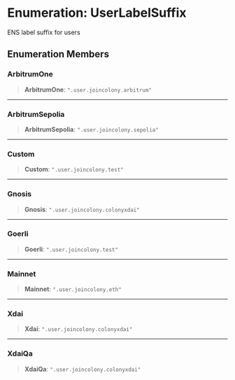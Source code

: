 # Enumeration: UserLabelSuffix

ENS label suffix for users

## Enumeration Members

### ArbitrumOne

> **ArbitrumOne**: `".user.joincolony.arbitrum"`

***

### ArbitrumSepolia

> **ArbitrumSepolia**: `".user.joincolony.sepolia"`

***

### Custom

> **Custom**: `".user.joincolony.test"`

***

### Gnosis

> **Gnosis**: `".user.joincolony.colonyxdai"`

***

### Goerli

> **Goerli**: `".user.joincolony.test"`

***

### Mainnet

> **Mainnet**: `".user.joincolony.eth"`

***

### Xdai

> **Xdai**: `".user.joincolony.colonyxdai"`

***

### XdaiQa

> **XdaiQa**: `".user.joincolony.colonyxdai"`
